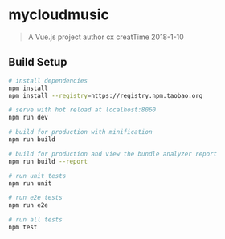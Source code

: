 # mycloudmusic

> A Vue.js project
> author  cx
> creatTime  2018-1-10

## Build Setup

``` bash
# install dependencies
npm install
npm install --registry=https://registry.npm.taobao.org

# serve with hot reload at localhost:8060
npm run dev

# build for production with minification
npm run build

# build for production and view the bundle analyzer report
npm run build --report

# run unit tests
npm run unit

# run e2e tests
npm run e2e

# run all tests
npm test
```
